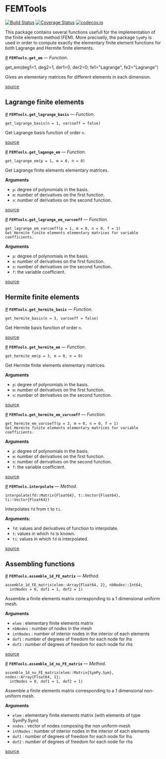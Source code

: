 # FEMTools

[![Build Status](https://travis-ci.org/ncindea/FEMTools.jl.svg?branch=master)](https://travis-ci.org/ncindea/FEMTools.jl)
[![Coverage Status](https://coveralls.io/repos/ncindea/FEMTools.jl/badge.svg?branch=master&service=github)](https://coveralls.io/github/ncindea/FEMTools.jl?branch=master)
[![codecov.io](http://codecov.io/github/ncindea/FEMTools.jl/coverage.svg?branch=master)](http://codecov.io/github/ncindea/FEMTools.jl?branch=master)

This package contains several functions usefull for the implementation of the finite elements method (FEM). More preciselly, the package `SymPy` is used in order to compute exactly the elementary finite element functions for both Lagrange and Hermite finite elements.

<a id='FEMTools.get_em' href='#FEMTools.get_em'>#</a>
**`FEMTools.get_em`** &mdash; *Function*.



get_em(deg1=1, deg2=1, der1=0, der2=0; fe1="Lagrange", fe2="Lagrange")

Gives an elementary matrices for different elements in each dimension.


<a target='_blank' href='https://github.com/ncindea/FEMTools.jl/tree/416f6f5054331a03e60041d86e9d1a8aa7405c58/src/FEMTools.jl#L17-L21' class='documenter-source'>source</a><br>


<a id='Lagrange-finite-elements-1'></a>

## Lagrange finite elements

<a id='FEMTools.get_lagrange_basis' href='#FEMTools.get_lagrange_basis'>#</a>
**`FEMTools.get_lagrange_basis`** &mdash; *Function*.



```
get_lagrange_basis(n = 1, varcoeff = false)
```

Get Lagrange basis function of order `n`.


<a target='_blank' href='https://github.com/ncindea/FEMTools.jl/tree/416f6f5054331a03e60041d86e9d1a8aa7405c58/src/lagrange.jl#L1-L5' class='documenter-source'>source</a><br>

<a id='FEMTools.get_lagange_em' href='#FEMTools.get_lagange_em'>#</a>
**`FEMTools.get_lagange_em`** &mdash; *Function*.



```
get_lagrange_em(p = 1, m = 0, n = 0)
```

Get Lagrange finite elements elementary matrices.

**Arguments**

  * `p`: degree of polynomials in the basis.
  * `m`: number of derivatives on the first function.
  * `n`: number of derivatives on the second function.


<a target='_blank' href='https://github.com/ncindea/FEMTools.jl/tree/416f6f5054331a03e60041d86e9d1a8aa7405c58/src/lagrange.jl#L48-L57' class='documenter-source'>source</a><br>

<a id='FEMTools.get_lagrange_em_varcoeff' href='#FEMTools.get_lagrange_em_varcoeff'>#</a>
**`FEMTools.get_lagrange_em_varcoeff`** &mdash; *Function*.



```
get_lagrange_em_varcoeff(p = 1, m = 0, n = 0, f = 1)
Get Hermite finite elements elementary matrices for variable coefficients.
```

**Arguments**

  * `p`: degree of polynomials in the basis.
  * `m`: number of derivatives on the first function.
  * `n`: number of derivatives on the second function.
  * `f`: the variable coefficient.


<a target='_blank' href='https://github.com/ncindea/FEMTools.jl/tree/416f6f5054331a03e60041d86e9d1a8aa7405c58/src/lagrange.jl#L69-L78' class='documenter-source'>source</a><br>


<a id='Hermite-finite-elements-1'></a>

## Hermite finite elements

<a id='FEMTools.get_hermite_basis' href='#FEMTools.get_hermite_basis'>#</a>
**`FEMTools.get_hermite_basis`** &mdash; *Function*.



```
get_hermite_basis(n = 3, varcoeff = false)
```

Get Hermite basis function of order `n`.


<a target='_blank' href='https://github.com/ncindea/FEMTools.jl/tree/416f6f5054331a03e60041d86e9d1a8aa7405c58/src/hermite.jl#L1-L5' class='documenter-source'>source</a><br>

<a id='FEMTools.get_hermite_em' href='#FEMTools.get_hermite_em'>#</a>
**`FEMTools.get_hermite_em`** &mdash; *Function*.



```
get_hermite_em(p = 3, m = 0, n = 0)
```

Get Hermite finite elements elementary matrices.

**Arguments**

  * `p`: degree of polynomials in the basis.
  * `m`: number of derivatives on the first function.
  * `n`: number of derivatives on the second function.


<a target='_blank' href='https://github.com/ncindea/FEMTools.jl/tree/416f6f5054331a03e60041d86e9d1a8aa7405c58/src/hermite.jl#L60-L69' class='documenter-source'>source</a><br>

<a id='FEMTools.get_hermite_em_varcoeff' href='#FEMTools.get_hermite_em_varcoeff'>#</a>
**`FEMTools.get_hermite_em_varcoeff`** &mdash; *Function*.



```
get_hermite_em_varcoeff(p = 3, m = 0, n = 0, f = 1)
Get Hermite finite elements elementary matrices for variable coefficients.
```

**Arguments**

  * `p`: degree of polynomials in the basis.
  * `m`: number of derivatives on the first function.
  * `n`: number of derivatives on the second function.
  * `f`: the variable coefficient.


<a target='_blank' href='https://github.com/ncindea/FEMTools.jl/tree/416f6f5054331a03e60041d86e9d1a8aa7405c58/src/hermite.jl#L81-L90' class='documenter-source'>source</a><br>

<a id='FEMTools.interpolate-Tuple{Any,Any,Any}' href='#FEMTools.interpolate-Tuple{Any,Any,Any}'>#</a>
**`FEMTools.interpolate`** &mdash; *Method*.



```
interpolate(fd::Matrix{Float64}, t::Vector{Float64}, ti::Vector{Float64})
```

Interpolates `fd` from `t` to `ti`.

**Arguments:**

  * `fd`: values and derivatives of function to interpolate.
  * `t`: values in which `fd` is known.
  * `ti`: values in which `fd` is interpolated.


<a target='_blank' href='https://github.com/ncindea/FEMTools.jl/tree/416f6f5054331a03e60041d86e9d1a8aa7405c58/src/hermite.jl#L103-L112' class='documenter-source'>source</a><br>


<a id='Assembling-functions-1'></a>

## Assembling functions

<a id='FEMTools.assemble_1d_FE_matrix-Tuple{Array{Float64,2},Int64}' href='#FEMTools.assemble_1d_FE_matrix-Tuple{Array{Float64,2},Int64}'>#</a>
**`FEMTools.assemble_1d_FE_matrix`** &mdash; *Method*.



```
assemble_1d_FE_matrix(elem::Array{Float64, 2}, nbNodes::Int64;
  intNodes = 0, dof1 = 1, dof2 = 1)
```

Assemble a finite elements matrix corresponding to a 1 dimensional uniform mesh.

**Arguments**

  * `elem` : elementary finite elements matrix
  * `nbNodes` : number of nodes in the mesh
  * `intNodes` : number of interior nodes in the interior of each elements
  * `dof1`     : number of degrees of freedom for each node for lhs
  * `dof2`     : number of degrees of freedom for each node for rhs


<a target='_blank' href='https://github.com/ncindea/FEMTools.jl/tree/416f6f5054331a03e60041d86e9d1a8aa7405c58/src/assemble1d.jl#L13-L25' class='documenter-source'>source</a><br>

<a id='FEMTools.assemble_1d_nu_FE_matrix-Tuple{Array{SymPy.Sym,2},Array{Float64,1}}' href='#FEMTools.assemble_1d_nu_FE_matrix-Tuple{Array{SymPy.Sym,2},Array{Float64,1}}'>#</a>
**`FEMTools.assemble_1d_nu_FE_matrix`** &mdash; *Method*.



```
assemble_1d_nu_FE_matrix(elem::Matrix{SymPy.Sym}, nodes::Array{Float64, 1};
  intNodes = 0, dof1 = 1, dof2 = 1)
```

Assemble a finite elements matrix corresponding to a 1 dimensional non-uniform mesh.

**Arguments**

  * `elem` : elementary finite elements matrix (with elements of type SymPy.Sym)
  * `nodes` : vector of nodes composing the non uniform-mesh
  * `intNodes` : number of interior nodes in the interior of each elements
  * `dof1`     : number of degrees of freedom for each node for lhs
  * `dof2`     : number of degrees of freedom for each node for rhs


<a target='_blank' href='https://github.com/ncindea/FEMTools.jl/tree/416f6f5054331a03e60041d86e9d1a8aa7405c58/src/assemble1d.jl#L42-L54' class='documenter-source'>source</a><br>
